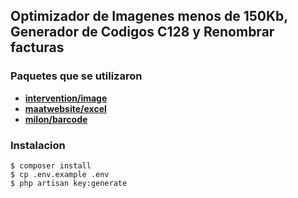 ## Optimizador de Imagenes menos de 150Kb, Generador de Codigos C128 y Renombrar facturas
### Paquetes que se utilizaron
* **[intervention/image](https://github.com/Intervention/image)**
* **[maatwebsite/excel](https://github.com/Maatwebsite/Laravel-Excel)**
* **[milon/barcode](https://github.com/milon/barcode)**
### Instalacion
    $ composer install
    $ cp .env.example .env
    $ php artisan key:generate
